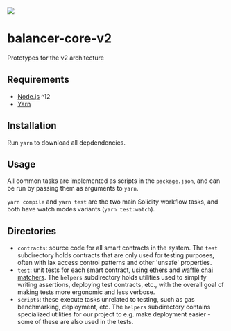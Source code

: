 <a href="https://circleci.com/gh/balancer-labs/balancer-core-v2">
  <img src="https://circleci.com/gh/balancer-labs/balancer-core-v2.svg?style=svg&circle-token=7beca30a3a74abfa193c2ec87e6d2ae5594c1c6d" />
</a>

# balancer-core-v2

Prototypes for the v2 architecture

## Requirements

- [Node.js](https://nodejs.org/en) ^12
- [Yarn](https://classic.yarnpkg.com/lang/en)

## Installation

Run `yarn` to download all depdendencies.

## Usage

All common tasks are implemented as scripts in the `package.json`, and can be run by passing them as arguments to `yarn`.

`yarn compile` and `yarn test` are the two main Solidity workflow tasks, and both have watch modes variants (`yarn test:watch`).

## Directories

- `contracts`: source code for all smart contracts in the system. The `test` subdirectory holds contracts that are only used for testing purposes, often with lax access control patterns and other 'unsafe' properties.
- `test`: unit tests for each smart contract, using [ethers](https://docs.ethers.io/v5/) and [waffle chai matchers](https://ethereum-waffle.readthedocs.io/en/latest/matchers.html). The `helpers` subdirectory holds utilities used to simplify writing assertions, deploying test contracts, etc., with the overall goal of making tests more ergonomic and less verbose.
- `scripts`: these execute tasks unrelated to testing, such as gas benchmarking, deployment, etc. The `helpers` subdirectory contains specialized utilities for our project to e.g. make deployment easier - some of these are also used in the tests.
